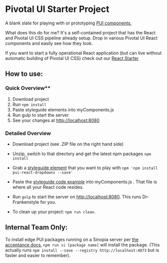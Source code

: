# Pivotal UI Starter Project

A blank slate for playing with or prototyping [PUI components.](http://styleguide.pivotal.io)

What does this do for me?
It's a self-contained project that has the React and Pivotal UI CSS pipeline already setup. Drop in various Pivotal UI React components and easily see how they look.

If you want to start a fully operational React application (but can live without automatic building of Pivotal UI CSS) check out our [React Starter](https://github.com/pivotal-cf/react-starter)

## How to use:

### Quick Overview**

1. Download project
1. Run `npm install`
1. Paste styleguide elements into myComponents.js
1. Run gulp to start the server
1. See your changes at [http://localhost:8080](http://localhost:8080)

### Detailed Overview
- Download project (see .ZIP file on the right hand side)
- Unzip, switch to that directory and get the latest npm packages 
`npm install`
- Grab a [styleguide element](http://styleguide.cfapps.io/react.html#dropdown_react) that you want to play with 
`npm 'npm install pui-react-dropdowns --save'`

- Paste the [styleguide code example](http://styleguide.cfapps.io/react.html#dropdown_react) into myComponents.js . That file is where all your React code resides.
- Run `gulp` to start the server on [http://localhost:8080](http://localhost:8080). This runs Dr-Frankenstyle for you.

- To clean up your project: `npm run clean`.

## Internal Team Only:

To install edge PUI packages running on a Sinopia server per [the acceptance docs](https://github.com/pivotal-cf/pivotal-ui/blob/master/CORE_TEAM_DOCS.md#acceptance), `npm run si [package name]` will install the package. (This actually runs `npm install --save --registry http://localhost:4873` but is faster and easier to remember).
